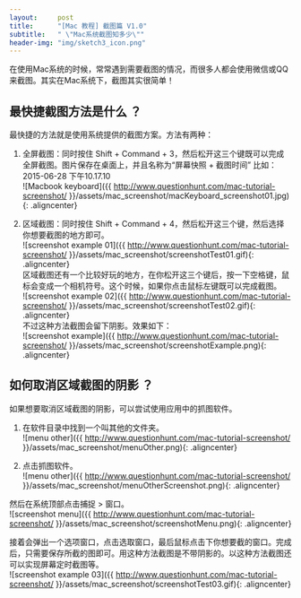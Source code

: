 ```yaml
---
layout:     post
title:      "[Mac 教程] 截图篇 V1.0"
subtitle:   " \"Mac系统截图知多少\""
header-img: "img/sketch3_icon.png"
---
```


在使用Mac系统的时候，常常遇到需要截图的情况，而很多人都会使用微信或QQ来截图。其实在Mac系统下，截图其实很简单！

## 最快捷截图方法是什么 ？
最快捷的方法就是使用系统提供的截图方案。方法有两种：

1. 全屏截图：同时按住 Shift + Command + 3，然后松开这三个键既可以完成全屏截图。图片保存在桌面上，并且名称为“屏幕快照 + 截图时间” 比如：2015-06-28 下午10.17.10 <br/>
![Macbook keyboard]({{ http://www.questionhunt.com/mac-tutorial-screenshot/ }}/assets/mac_screenshot/macKeyboard_screenshot01.jpg){: .aligncenter} <br/>

2. 区域截图：同时按住 Shift + Command + 4，然后松开这三个键，然后选择你想要截图的地方即可。<br/>
![screenshot example 01]({{ http://www.questionhunt.com/mac-tutorial-screenshot/ }}/assets/mac_screenshot/screenshotTest01.gif){: .aligncenter} <br/>
区域截图还有一个比较好玩的地方，在你松开这三个键后，按一下空格键，鼠标会变成一个相机符号。这个时候，如果你点击鼠标左键既可以完成截图。<br/>
![screenshot example 02]({{ http://www.questionhunt.com/mac-tutorial-screenshot/ }}/assets/mac_screenshot/screenshotTest02.gif){: .aligncenter} <br/>
不过这种方法截图会留下阴影。效果如下：<br/>
![screenshot example]({{ http://www.questionhunt.com/mac-tutorial-screenshot/ }}/assets/mac_screenshot/screenshotExample.png){: .aligncenter} <br/>

## 如何取消区域截图的阴影 ？
如果想要取消区域截图的阴影，可以尝试使用应用中的抓图软件。

1. 在软件目录中找到一个叫其他的文件夹。<br/>
![menu other]({{ http://www.questionhunt.com/mac-tutorial-screenshot/ }}/assets/mac_screenshot/menuOther.png){: .aligncenter} <br/>

2. 点击抓图软件。<br/>
![menu other]({{ http://www.questionhunt.com/mac-tutorial-screenshot/ }}/assets/mac_screenshot/menuOtherScreenshot.png){: .aligncenter} <br/>

然后在系统顶部点击捕捉 > 窗口。<br/>
![screenshot menu]({{ http://www.questionhunt.com/mac-tutorial-screenshot/ }}/assets/mac_screenshot/screenshotMenu.png){: .aligncenter} <br/>

接着会弹出一个选项窗口，点击选取窗口，最后鼠标点击下你想要截的窗口。完成后，只需要保存所截的图即可。用这种方法截图是不带阴影的。以这种方法截图还可以实现屏幕定时截图等。<br/>
![screenshot example 03]({{ http://www.questionhunt.com/mac-tutorial-screenshot/ }}/assets/mac_screenshot/screenshotTest03.gif){: .aligncenter} <br/>
